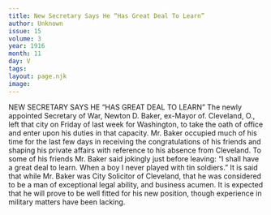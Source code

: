 ```yaml
---
title: New Secretary Says He “Has Great Deal To Learn”
author: Unknown
issue: 15
volume: 3
year: 1916
month: 11
day: V
tags:
layout: page.njk
image:
---
```

NEW SECRETARY SAYS HE “HAS GREAT DEAL TO LEARN”       The newly appointed Secretary of War, Newton D. Baker, ex-Mayor of. Cleveland, O., left that city on Friday of last week for Washington, to take the oath of office and enter upon his duties in that capacity.       Mr. Baker occupied much of his time for the last few days in receiving the congratulations of his friends and shaping his private affairs with reference to his absence from Cleveland.       To some of his friends Mr. Baker said jokingly just before leaving:       “I shall have a great deal to learn. When a boy I never played with tin soldiers.”       It is said that while Mr. Baker was City Solicitor of Cleveland, that he was considered to be a man of exceptional legal ability, and business acumen. It is expected that he will prove to be well fitted for his new position, though experience in military matters have been lacking. 



